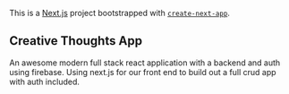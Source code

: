 This is a [Next.js](https://nextjs.org/) project bootstrapped with [`create-next-app`](https://github.com/vercel/next.js/tree/canary/packages/create-next-app).

## Creative Thoughts App

An awesome modern full stack react application with a backend and auth using firebase. Using next.js for our front end to build out a full crud app with auth included.